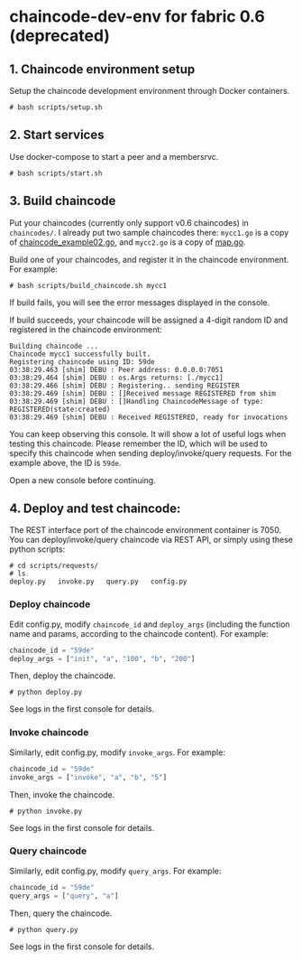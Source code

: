 # chaincode-dev-env for fabric 0.6 (deprecated)

## 1. Chaincode environment setup

Setup the chaincode development environment through Docker containers.

```
# bash scripts/setup.sh
```

## 2. Start services

Use docker-compose to start a peer and a membersrvc.

```
# bash scripts/start.sh
```

## 3. Build chaincode

Put your chaincodes (currently only support v0.6 chaincodes) in `chaincodes/`. I already put two sample chaincodes there: `mycc1.go` is a copy of [chaincode_example02.go](https://github.com/hyperledger/fabric/blob/v0.6/examples/chaincode/go/chaincode_example02/chaincode_example02.go), and `mycc2.go` is a copy of [map.go](https://github.com/hyperledger/fabric/blob/v0.6/examples/chaincode/go/map/map.go).

Build one of your chaincodes, and register it in the chaincode environment. For example:

```
# bash scripts/build_chaincode.sh mycc1
```

If build fails, you will see the error messages displayed in the console.

If build succeeds, your chaincode will be assigned a 4-digit random ID and registered in the chaincode environment:

```
Building chaincode ...
Chaincode mycc1 successfully built.
Registering chaincode using ID: 59de
03:38:29.463 [shim] DEBU : Peer address: 0.0.0.0:7051
03:38:29.464 [shim] DEBU : os.Args returns: [./mycc1]
03:38:29.466 [shim] DEBU : Registering.. sending REGISTER
03:38:29.469 [shim] DEBU : []Received message REGISTERED from shim
03:38:29.469 [shim] DEBU : []Handling ChaincodeMessage of type: REGISTERED(state:created)
03:38:29.469 [shim] DEBU : Received REGISTERED, ready for invocations
```

You can keep observing this console. It will show a lot of useful logs when testing this chaincode. Please remember the ID, which will be used to specify this chaincode when sending deploy/invoke/query requests. For the example above, the ID is `59de`.

Open a new console before continuing.

## 4. Deploy and test chaincode:

The REST interface port of the chaincode environment container is 7050. You can deploy/invoke/query chaincode via REST API, or simply using these python scripts:

```
# cd scripts/requests/
# ls
deploy.py   invoke.py   query.py   config.py
```

### Deploy chaincode

Edit config.py, modify `chaincode_id` and `deploy_args` (including the function name and params, according to the chaincode content). For example:

```python
chaincode_id = "59de"
deploy_args = ["init", "a", "100", "b", "200"]
```

Then, deploy the chaincode.

```
# python deploy.py
```

See logs in the first console for details.

### Invoke chaincode

Similarly, edit config.py, modify `invoke_args`. For example:

```python
chaincode_id = "59de"
invoke_args = ["invoke", "a", "b", "5"]
```

Then, invoke the chaincode.

```
# python invoke.py
```

See logs in the first console for details.

### Query chaincode

Similarly, edit config.py, modify `query_args`. For example:

```python
chaincode_id = "59de"
query_args = ["query", "a"]
```

Then, query the chaincode.

```
# python query.py
```

See logs in the first console for details.